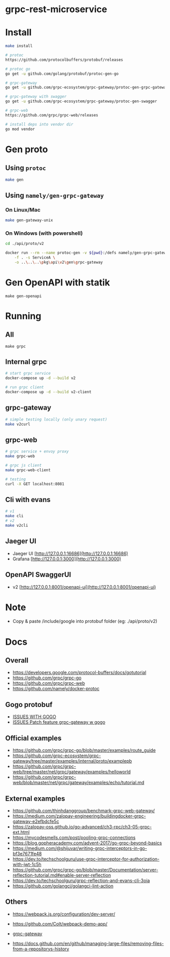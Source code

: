 # grpc-rest-microservice

# Install

```sh
make install

# protoc
https://github.com/protocolbuffers/protobuf/releases

# protoc go
go get -u github.com/golang/protobuf/protoc-gen-go

# grpc-gateway
go get -u github.com/grpc-ecosystem/grpc-gateway/protoc-gen-grpc-gateway

# grpc-gateway with swagger
go get -u github.com/grpc-ecosystem/grpc-gateway/protoc-gen-swagger

# grpc-web
https://github.com/grpc/grpc-web/releases

# install deps into vendor dir
go mod vendor
```

# Gen proto

## Using `protoc`
```sh
make gen
```

## Using `namely/gen-grpc-gateway`

### On Linux/Mac
```sh
make gen-gateway-unix
```

### On Windows (with powershell)
```sh
cd ./api/proto/v2

docker run --rm --name protoc-gen -v ${pwd}:/defs namely/gen-grpc-gateway \
    -f . -s ServiceA \
    -o ..\..\..\pkg\api\v2\gen\grpc-gateway
```

# Gen OpenAPI with statik
```
make gen-openapi
```

# Running

## All
```
make grpc
```

## Internal grpc
```sh
# start grpc service
docker-compose up -d --build v2

# run grpc client
docker-compose up -d --build v2-client
```

## grpc-gateway
```sh
# simple testing locally (only unary request)
make v2curl
```

## grpc-web
```sh
# grpc service + envoy proxy
make grpc-web

# grpc js client
make grpc-web-client

# testing
curl -X GET localhost:8081
```

## Cli with evans
```sh
# v1
make cli
# v2
make v2cli
```

## Jaeger UI
- Jaeger UI [http://127.0.0.1:16686](http://127.0.0.1:16686)
- Grafana [http://127.0.0.1:3000](http://127.0.0.1:3000)

## OpenAPI SwaggerUI
- v2 [http://127.0.0.1:8001/openapi-ui](http://127.0.0.1:8001/openapi-ui)

# Note
- Copy & paste /include/google into protobuf folder (eg: ./api/proto/v2)

# Docs

## Overall
- https://developers.google.com/protocol-buffers/docs/gotutorial
- https://github.com/grpc/grpc-go
- https://github.com/grpc/grpc-web
- https://github.com/namely/docker-protoc

## Gogo protobuf
- [ISSUES WITH GOGO](https://jbrandhorst.com/post/gogoproto/)
- [ISSUES Patch feature grpc-gateway w gogo](https://github.com/gogo/grpc-example/issues/31)

## Official examples
- https://github.com/grpc/grpc-go/blob/master/examples/route_guide
- https://github.com/grpc-ecosystem/grpc-gateway/tree/master/examples/internal/proto/examplepb
- https://github.com/grpc/grpc-web/tree/master/net/grpc/gateway/examples/helloworld
- https://github.com/grpc/grpc-web/blob/master/net/grpc/gateway/examples/echo/tutorial.md

## External examples
- https://github.com/thinhdanggroup/benchmark-grpc-web-gateway/
- https://medium.com/zalopay-engineering/buildingdocker-grpc-gateway-e2efbdcfe5c
- https://zalopay-oss.github.io/go-advanced/ch3-rpc/ch3-05-grpc-ext.html
- https://mycodesmells.com/post/pooling-grpc-connections
- https://blog.gopheracademy.com/advent-2017/go-grpc-beyond-basics
- https://medium.com/@shijuvar/writing-grpc-interceptors-in-go-bf3e7671fe48
- https://dev.to/techschoolguru/use-grpc-interceptor-for-authorization-with-jwt-1c5h
- https://github.com/grpc/grpc-go/blob/master/Documentation/server-reflection-tutorial.md#enable-server-reflection
- https://dev.to/techschoolguru/grpc-reflection-and-evans-cli-3oia
- https://github.com/golangci/golangci-lint-action

## Others
- https://webpack.js.org/configuration/dev-server/
- https://github.com/Colt/webpack-demo-app/

- [grpc-gateway](https://grpc-ecosystem.github.io/)

- https://docs.github.com/en/github/managing-large-files/removing-files-from-a-repositorys-history
